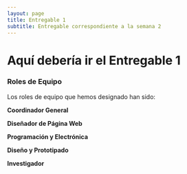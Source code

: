 ```yaml
---
layout: page
title: Entregable 1
subtitle: Entregable correspondiente a la semana 2
---
```


# Aquí debería ir el Entregable 1
### Roles de Equipo

Los roles de equipo que hemos designado han sido:

**Coordinador General**

**Diseñador de Página Web**

**Programación y Electrónica**

**Diseño y Prototipado**

**Investigador**
